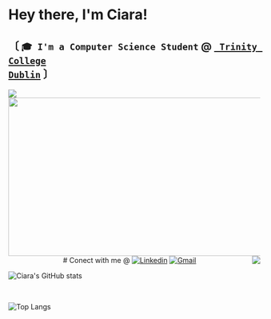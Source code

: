 # Hey there, I'm Ciara! 




## 〔 </b> <code>🎓 I'm a Computer Science Student</code> <b>@</b> <a href="https://www.tcd.ie/"><b><code> Trinity College Dublin</code></b></a> <b> 〕</b>

<img src="https://user-images.githubusercontent.com/61195644/179372622-3fb55929-b5e1-469f-9aa9-333d9e011df0.gif">
<img align="right" src="https://user-images.githubusercontent.com/61195644/179373545-a1c6bc70-89e0-49b1-ba95-5801cfcdff74.jpg" width="535" height="317">
<img align="right" src="https://user-images.githubusercontent.com/61195644/179372868-600591e4-4342-42e1-9829-3b4fa5194953.gif">


<p align="center">
  # Conect with me @
  <a href="https://www.linkedin.com/in/ciara-lynch-69812119a/" target="_blank"><img alt="Linkedin" src="https://img.shields.io/badge/linkedin%20-           %230077B5.svg?&style=for-the-badge&logo=linkedin&logoColor=white"></a>
  <a href="mailto:clynch0093@gmail.com" target="_blank"><img alt="Gmail" src="https://img.shields.io/badge/gmail-D14836?&style=for-the- badge&logo=gmail&logoColor=white"></a>


  ![Ciara's GitHub stats](https://github-readme-stats.vercel.app/api?username=lynchc34&show_icons=true&theme=gotham)

  <br />

  ![Top Langs](https://github-readme-stats.vercel.app/api/top-langs/?username=lynchc34&hide=html&layout=compact&theme=gotham)
</p>

